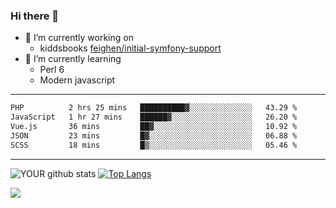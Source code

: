 ### Hi there 👋

- 🔭 I’m currently working on
  - kiddsbooks [feighen/initial-symfony-support](https://github.com/noondaysun/kiddsbooks.com/tree/feighen/initial-symfony-support)
- 🌱 I’m currently learning
  - Perl 6
  - Modern javascript

---
<!--START_SECTION:waka-->

```txt
PHP          2 hrs 25 mins   ██████████▓░░░░░░░░░░░░░░   43.29 %
JavaScript   1 hr 27 mins    ██████▓░░░░░░░░░░░░░░░░░░   26.20 %
Vue.js       36 mins         ██▓░░░░░░░░░░░░░░░░░░░░░░   10.92 %
JSON         23 mins         █▓░░░░░░░░░░░░░░░░░░░░░░░   06.88 %
SCSS         18 mins         █▒░░░░░░░░░░░░░░░░░░░░░░░   05.46 %
```

<!--END_SECTION:waka-->
---
![YOUR github stats](https://github-readme-stats.vercel.app/api?username=noondaysun&show_icons=true&theme=onedark) [![Top Langs](https://github-readme-stats.vercel.app/api/top-langs/?username=noondaysun&layout=compact&theme=onedark)](https://github.com/anuraghazra/github-readme-stats)

[<img src="https://img.shields.io/badge/linkedin-%230077B5.svg?&style=for-the-badge&logo=linkedin&logoColor=white" />](https://www.linkedin.com/in/feighen-oosterbroek-9630a514a/)

<!--
**noondaysun/noondaysun** is a ✨ _special_ ✨ repository because its `README.md` (this file) appears on your GitHub profile.

Here are some ideas to get you started:

- 🔭 I’m currently working on ...
- 🌱 I’m currently learning ...
- 👯 I’m looking to collaborate on ...
- 🤔 I’m looking for help with ...
- 💬 Ask me about ...
- 📫 How to reach me: ...
- 😄 Pronouns: ...
- ⚡ Fun fact: ...
-->
